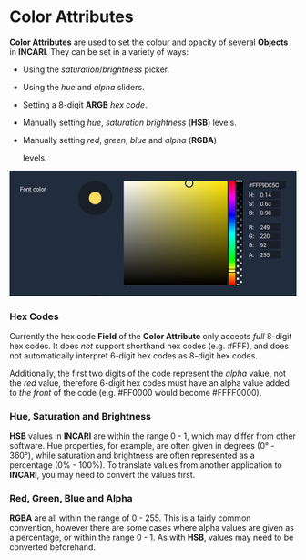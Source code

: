 # Color Attributes

**Color Attributes** are used to set the colour and opacity of several **Objects** in **INCARI**. They can be set in a variety of ways:

* Using the _saturation_/_brightness_ picker.
* Using the _hue_ and _alpha_ sliders.
* Setting a 8-digit **ARGB** _hex code_.
* Manually setting _hue_, _saturation brightness_ \(**HSB**\) levels.
* Manually setting _red_, _green_, _blue_ and _alpha_ \(**RGBA**\)

   levels.

![](../../.gitbook/assets/colorattribute.png)

### Hex Codes

Currently the hex code **Field** of the **Color Attribute** only accepts _full_ 8-digit hex codes. It does _not_ support shorthand hex codes \(e.g. \#FFF\), and does not automatically interpret 6-digit hex codes as 8-digit hex codes.

Additionally, the first two digits of the code represent the _alpha_ value, not the _red_ value, therefore 6-digit hex codes must have an alpha value added to _the front_ of the code \(e.g. \#FF0000 would become \#FFFF0000\).

### Hue, Saturation and Brightness

**HSB** values in **INCARI** are within the range 0 - 1, which may differ from other software. Hue properties, for example, are often given in degrees \(0° - 360°\), while saturation and brightness are often represented as a percentage \(0% - 100%\). To translate values from another application to **INCARI**, you may need to convert the values first.

### Red, Green, Blue and Alpha

**RGBA** are all within the range of 0 - 255. This is a fairly common convention, however there are some cases where alpha values are given as a percentage, or within the range 0 - 1. As with **HSB**, values may need to be converted beforehand.



